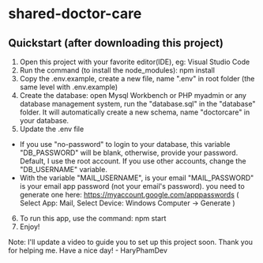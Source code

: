 # shared-doctor-care
## Quickstart (after downloading this project)
1. Open this project with your favorite editor(IDE), eg: Visual Studio Code
2. Run the command (to install the node_modules): npm install
3. Copy the .env.example, create a new file, name ".env"  in root folder (the same level with .env.example)
4. Create the database: open Mysql Workbench or PHP myadmin or any database management system, run the "database.sql" in the "database" folder.
It will automatically create a new schema, name "doctorcare" in your database.
5. Update the .env file
- If you use "no-password" to login to your database, this variable "DB_PASSWORD" will be blank, otherwise, provide your password.
Default, I use the root account. If you use other accounts, change the "DB_USERNAME" variable.
- With the variable "MAIL_USERNAME", is your email 
"MAIL_PASSWORD" is your email app password (not your email's password). you need to generate one here: https://myaccount.google.com/apppasswords
( Select App: Mail, Select Device: Windows Computer -> Generate )
6. To run this app, use the command: npm start
7. Enjoy!

Note: I'll update a video to guide you to set up this project soon. Thank you for helping me. Have a nice day! - HaryPhamDev
